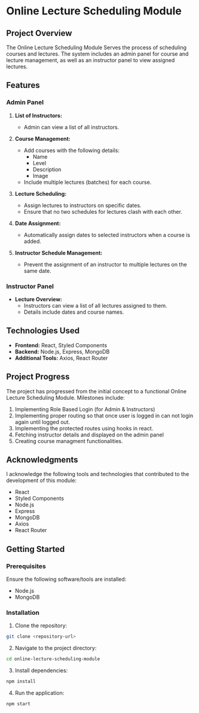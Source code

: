 # Online Lecture Scheduling Module

## Project Overview

The Online Lecture Scheduling Module Serves the process of scheduling courses and lectures. The system includes an admin panel for course and lecture management, as well as an instructor panel to view assigned lectures.

## Features

### Admin Panel

1. **List of Instructors:**
   - Admin can view a list of all instructors.

2. **Course Management:**
   - Add courses with the following details:
     - Name
     - Level
     - Description
     - Image
   - Include multiple lectures (batches) for each course.

3. **Lecture Scheduling:**
   - Assign lectures to instructors on specific dates.
   - Ensure that no two schedules for lectures clash with each other.

4. **Date Assignment:**
   - Automatically assign dates to selected instructors when a course is added.

5. **Instructor Schedule Management:**
   - Prevent the assignment of an instructor to multiple lectures on the same date.

### Instructor Panel

- **Lecture Overview:**
  - Instructors can view a list of all lectures assigned to them.
  - Details include dates and course names.

## Technologies Used

- **Frontend:** React, Styled Components
- **Backend:** Node.js, Express, MongoDB
- **Additional Tools:** Axios, React Router



## Project Progress

The project has progressed from the initial concept to a functional Online Lecture Scheduling Module. Milestones include:

1. Implementing Role Based Login (for Admin & Instructors)
2. Implementing proper routing so that once user is logged in can not login again until logged out.
3. Implementing the protected routes using hooks in react.
4. Fetching instructor details and displayed on the admin panel
5. Creating course managment functionalities.



## Acknowledgments

I acknowledge the following tools and technologies that contributed to the development of this module:

- React
- Styled Components
- Node.js
- Express
- MongoDB
- Axios
- React Router

## Getting Started

### Prerequisites

Ensure the following software/tools are installed:

- Node.js
- MongoDB

### Installation

1. Clone the repository:

```bash
git clone <repository-url>
```

2. Navigate to the project directory:

```bash
cd online-lecture-scheduling-module
```

3. Install dependencies:

```bash
npm install
```

4. Run the application:

```bash
npm start
```
